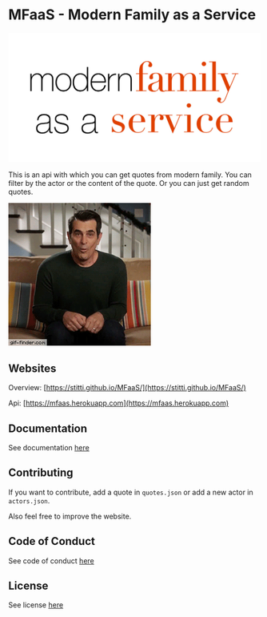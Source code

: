 # MFaaS - Modern Family as a Service
![](Client/Resources/modern-family-as-a-service.jpg)

This is an api with which you can get quotes from modern family. You can filter by the actor or the content of the quote. Or you can just get random quotes.

![](modern-family-header.gif)

## Websites
Overview: [https://stitti.github.io/MFaaS/](https://stitti.github.io/MFaaS/)

Api: [https://mfaas.herokuapp.com](https://mfaas.herokuapp.com)

## Documentation
See documentation [here](docs/DOCUMENTATION.md)

## Contributing
If you want to contribute, add a quote in `quotes.json` or add a new actor in `actors.json`.

Also feel free to improve the website.

## Code of Conduct
See code of conduct [here](docs/CODE_OF_CONDUCT.md)

## License
See license [here](docs/LICENSE.md)

